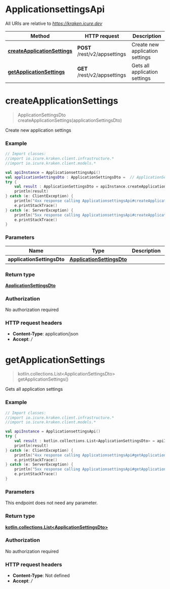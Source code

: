 # ApplicationsettingsApi

All URIs are relative to *https://kraken.icure.dev*

Method | HTTP request | Description
------------- | ------------- | -------------
[**createApplicationSettings**](ApplicationsettingsApi.md#createApplicationSettings) | **POST** /rest/v2/appsettings | Create new application settings
[**getApplicationSettings**](ApplicationsettingsApi.md#getApplicationSettings) | **GET** /rest/v2/appsettings | Gets all application settings


<a name="createApplicationSettings"></a>
# **createApplicationSettings**
> ApplicationSettingsDto createApplicationSettings(applicationSettingsDto)

Create new application settings

### Example
```kotlin
// Import classes:
//import io.icure.kraken.client.infrastructure.*
//import io.icure.kraken.client.models.*

val apiInstance = ApplicationsettingsApi()
val applicationSettingsDto : ApplicationSettingsDto =  // ApplicationSettingsDto | 
try {
    val result : ApplicationSettingsDto = apiInstance.createApplicationSettings(applicationSettingsDto)
    println(result)
} catch (e: ClientException) {
    println("4xx response calling ApplicationsettingsApi#createApplicationSettings")
    e.printStackTrace()
} catch (e: ServerException) {
    println("5xx response calling ApplicationsettingsApi#createApplicationSettings")
    e.printStackTrace()
}
```

### Parameters

Name | Type | Description  | Notes
------------- | ------------- | ------------- | -------------
 **applicationSettingsDto** | [**ApplicationSettingsDto**](ApplicationSettingsDto.md)|  |

### Return type

[**ApplicationSettingsDto**](ApplicationSettingsDto.md)

### Authorization

No authorization required

### HTTP request headers

 - **Content-Type**: application/json
 - **Accept**: */*

<a name="getApplicationSettings"></a>
# **getApplicationSettings**
> kotlin.collections.List&lt;ApplicationSettingsDto&gt; getApplicationSettings()

Gets all application settings

### Example
```kotlin
// Import classes:
//import io.icure.kraken.client.infrastructure.*
//import io.icure.kraken.client.models.*

val apiInstance = ApplicationsettingsApi()
try {
    val result : kotlin.collections.List<ApplicationSettingsDto> = apiInstance.getApplicationSettings()
    println(result)
} catch (e: ClientException) {
    println("4xx response calling ApplicationsettingsApi#getApplicationSettings")
    e.printStackTrace()
} catch (e: ServerException) {
    println("5xx response calling ApplicationsettingsApi#getApplicationSettings")
    e.printStackTrace()
}
```

### Parameters
This endpoint does not need any parameter.

### Return type

[**kotlin.collections.List&lt;ApplicationSettingsDto&gt;**](ApplicationSettingsDto.md)

### Authorization

No authorization required

### HTTP request headers

 - **Content-Type**: Not defined
 - **Accept**: */*


